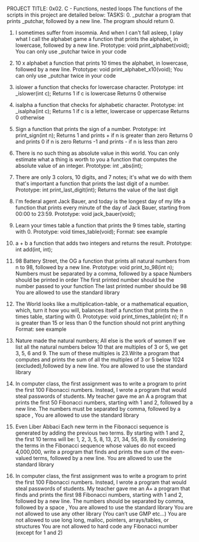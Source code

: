 PROJECT TITLE: 0x02. C - Functions, nested loops
The functions of the scripts in this project are detailed below:
TASKS:
0. _putchar 
	a program that prints _putchar, followed by a new line.
		The program should return 0.
1. I sometimes suffer from insomnia. And when I can't fall asleep, I play what I call the alphabet game
	 a function that prints the alphabet, in lowercase, followed by a new line.
		Prototype: void print_alphabet(void);
		You can only use _putchar twice in your code
2. 10 x alphabet
	a function that prints 10 times the alphabet, in lowercase, followed by a new line.
		Prototype: void print_alphabet_x10(void);
		You can only use _putchar twice in your code
3. islower
	a function that checks for lowercase character.
		Prototype: int _islower(int c);
		Returns 1 if c is lowercase
		Returns 0 otherwise
4. isalpha
	 a function that checks for alphabetic character.
		Prototype: int _isalpha(int c);
		Returns 1 if c is a letter, lowercase or uppercase
		Returns 0 otherwise
5. Sign
	a function that prints the sign of a number.
		Prototype: int print_sign(int n);
		Returns 1 and prints + if n is greater than zero
		Returns 0 and prints 0 if n is zero
		Returns -1 and prints - if n is less than zero
6. There is no such thing as absolute value in this world. You can only estimate what a thing is worth to you
	a function that computes the absolute value of an integer.
		Prototype: int _abs(int);

7. There are only 3 colors, 10 digits, and 7 notes; it's what we do with them that's important
	a function that prints the last digit of a number.
		Prototype: int print_last_digit(int);
		Returns the value of the last digit
8. I'm federal agent Jack Bauer, and today is the longest day of my life
	a function that prints every minute of the day of Jack Bauer, starting from 00:00 to 23:59.
		Prototype: void jack_bauer(void);
9. Learn your times table
	a function that prints the 9 times table, starting with 0.
		Prototype: void times_table(void);
		Format: see example
10. a + b
	a function that adds two integers and returns the result.
		Prototype: int add(int, int);
11. 98 Battery Street, the OG
	a function that prints all natural numbers from n to 98, followed by a new line.
		Prototype: void print_to_98(int n);
		Numbers must be separated by a comma, followed by a space
		Numbers should be printed in order
		The first printed number should be the number passed to your function
		The last printed number should be 98
		You are allowed to use the standard library
12. The World looks like a multiplication-table, or a mathematical equation, which, turn it how you will, balances itself
	a function that prints the n times table, starting with 0.
		Prototype: void print_times_table(int n);
		If n is greater than 15 or less than 0 the function should not print anything
		Format: see example
13. Nature made the natural numbers; All else is the work of women
	If we list all the natural numbers below 10 that are multiples of 3 or 5, we get 3, 5, 6 and 9. 
	The sum of these multiples is 23.Write a program that computes and prints the sum of all
	the multiples of 3 or 5 below 1024 (excluded),followed by a new line.
		You are allowed to use the standard library
14. In computer class, the first assignment was to write a program to print the first 100 Fibonacci numbers.
     Instead, I wrote a program that would steal passwords of students. My teacher gave me an A
	a program that prints the first 50 Fibonacci numbers, starting with 1 and 2, followed by a new line.
		The numbers must be separated by comma, followed by a space , 
		You are allowed to use the standard library
15. Even Liber Abbaci
	Each new term in the Fibonacci sequence is generated by adding the previous two terms. 
	By starting with 1 and 2, the first 10 terms will be: 1, 2, 3, 5, 8, 13, 21, 34, 55, 89. 
	By considering the terms in the Fibonacci sequence whose values do not exceed 4,000,000, 
	write a program that finds and prints the sum of the even-valued terms, followed by a new line.
		You are allowed to use the standard library
16. In computer class, the first assignment was to write a program to print the first 100 Fibonacci numbers. 
    Instead, I wrote a program that would steal passwords of students. My teacher gave me an A+
	a program that finds and prints the first 98 Fibonacci numbers, starting with 1 and 2, followed by a new line.
		The numbers should be separated by comma, followed by a space ,
		You are allowed to use the standard library
		You are not allowed to use any other library (You can’t use GMP etc…)
		You are not allowed to use long long, malloc, pointers, arrays/tables, or structures
		You are not allowed to hard code any Fibonacci number (except for 1 and 2)
